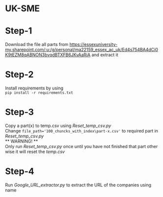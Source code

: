 # UK-SME

# Step-1
Download the file all parts from https://essexuniversity-my.sharepoint.com/:u:/g/personal/ma22159_essex_ac_uk/Ed4s754BA4dCi0K9tEZM8qABNON3bvqdBTXFB6JKvAaRiA and extract it

# Step-2
Install requirements by using 
<br />
```pip install -r requirements.txt```

# Step-3
Copy a part(x) to temp.csv using *Reset_temp_csv.py*
<br />
Change ```file_path='100_chuncks_with_index\part-x.csv'``` to required part in *Reset_temp_csv.py*
<br />
** WARNING! ** 
<br />
Only run *Reset_temp_csv.py* once until you have not finished that part other wise it will reset the *temp.csv*

# Step-4
Run *Google_URL_extractor.py* to extract the URL of the companies using name

